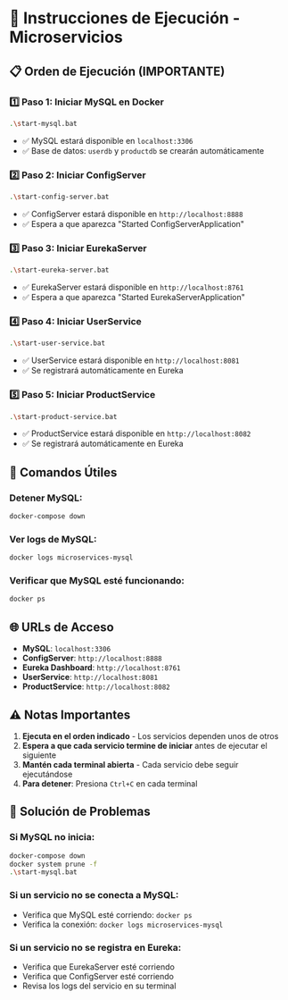 # 🚀 Instrucciones de Ejecución - Microservicios

## 📋 **Orden de Ejecución (IMPORTANTE)**

### 1️⃣ **Paso 1: Iniciar MySQL en Docker**
```bash
.\start-mysql.bat
```
- ✅ MySQL estará disponible en `localhost:3306`
- ✅ Base de datos: `userdb` y `productdb` se crearán automáticamente

### 2️⃣ **Paso 2: Iniciar ConfigServer**
```bash
.\start-config-server.bat
```
- ✅ ConfigServer estará disponible en `http://localhost:8888`
- ✅ Espera a que aparezca "Started ConfigServerApplication"

### 3️⃣ **Paso 3: Iniciar EurekaServer**
```bash
.\start-eureka-server.bat
```
- ✅ EurekaServer estará disponible en `http://localhost:8761`
- ✅ Espera a que aparezca "Started EurekaServerApplication"

### 4️⃣ **Paso 4: Iniciar UserService**
```bash
.\start-user-service.bat
```
- ✅ UserService estará disponible en `http://localhost:8081`
- ✅ Se registrará automáticamente en Eureka

### 5️⃣ **Paso 5: Iniciar ProductService**
```bash
.\start-product-service.bat
```
- ✅ ProductService estará disponible en `http://localhost:8082`
- ✅ Se registrará automáticamente en Eureka

## 🔧 **Comandos Útiles**

### Detener MySQL:
```bash
docker-compose down
```

### Ver logs de MySQL:
```bash
docker logs microservices-mysql
```

### Verificar que MySQL esté funcionando:
```bash
docker ps
```

## 🌐 **URLs de Acceso**

- **MySQL**: `localhost:3306`
- **ConfigServer**: `http://localhost:8888`
- **Eureka Dashboard**: `http://localhost:8761`
- **UserService**: `http://localhost:8081`
- **ProductService**: `http://localhost:8082`

## ⚠️ **Notas Importantes**

1. **Ejecuta en el orden indicado** - Los servicios dependen unos de otros
2. **Espera a que cada servicio termine de iniciar** antes de ejecutar el siguiente
3. **Mantén cada terminal abierta** - Cada servicio debe seguir ejecutándose
4. **Para detener**: Presiona `Ctrl+C` en cada terminal

## 🐛 **Solución de Problemas**

### Si MySQL no inicia:
```bash
docker-compose down
docker system prune -f
.\start-mysql.bat
```

### Si un servicio no se conecta a MySQL:
- Verifica que MySQL esté corriendo: `docker ps`
- Verifica la conexión: `docker logs microservices-mysql`

### Si un servicio no se registra en Eureka:
- Verifica que EurekaServer esté corriendo
- Verifica que ConfigServer esté corriendo
- Revisa los logs del servicio en su terminal
